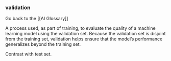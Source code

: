 ### validation

Go back to the [[AI Glossary]]


A process used, as part of training, to evaluate the quality of a machine learning model using the validation set. Because the validation set is disjoint from the training set, validation helps ensure that the model’s performance generalizes beyond the training set.

Contrast with test set.

